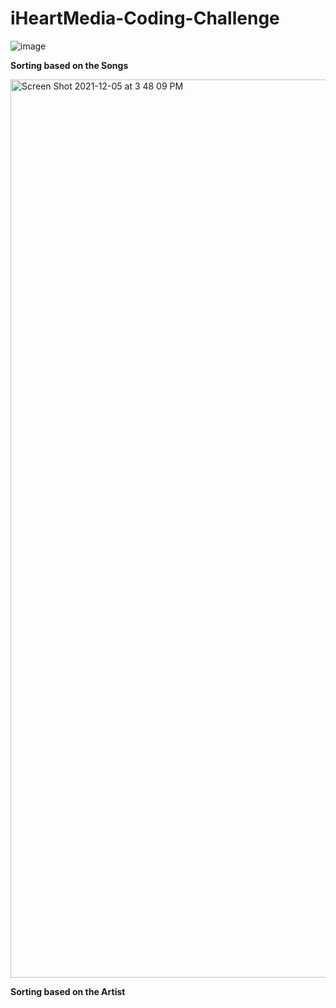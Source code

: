 # iHeartMedia-Coding-Challenge


![image](https://user-images.githubusercontent.com/53275147/144765125-ddcb419c-736a-4442-b26c-6c828ebfcf6d.png)

**Sorting based on the Songs**


<img width="1437" alt="Screen Shot 2021-12-05 at 3 48 09 PM" src="https://user-images.githubusercontent.com/53275147/144765181-d2f2ab66-66a5-4a95-8a79-86bbf3eca14a.png">


**Sorting based on the Artist**


